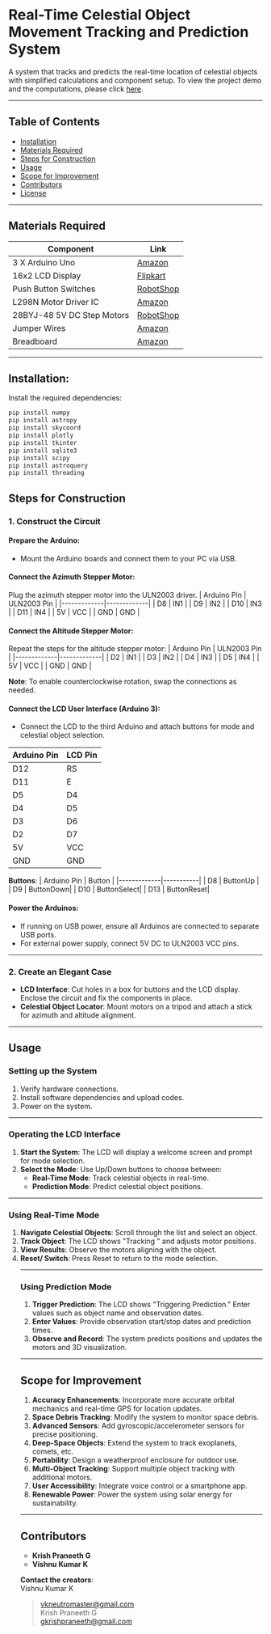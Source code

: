 # Real-Time Celestial Object Movement Tracking and Prediction System
A system that tracks and predicts the real-time location of celestial objects with simplified calculations and component setup. To view the project demo and the computations, please click [here]('tinyurl.com/celestialtracker').

---

## Table of Contents
- [Installation](#installation)
- [Materials Required](#materials-required)
- [Steps for Construction](#steps-for-construction)
- [Usage](#usage)
- [Scope for Improvement](#scope-for-improvement)
- [Contributors](#contributors)
- [License](#license)

---

## Materials Required 
| Component                      | Link |
|---------------------------------|------|
| 3 X Arduino Uno                 | [Amazon](https://www.amazon.in/Arduino-Uno-Rev3-Microcontroller-Board/dp/B0752X52VB) |
| 16x2 LCD Display                | [Flipkart](https://www.flipkart.com/16x2-lcd-display-module-blue-backlight/p/itm0817793201) |
| Push Button Switches            | [RobotShop](https://www.robotshop.com/en/products/taxibot-button-switch-normal-open?utm_source=google_shopping&utm_medium=cpc&utm_campaign=shopping_en&gclid=CjwKCAjw864v7E9z8-YcAXoQBAv410nX0Y2o433p9Y3gX9X8_3bY3z7l_909q9p7F5aApS_wcB) |
| L298N Motor Driver IC           | [Amazon](https://www.amazon.in/L298N-Motor-Driver-Module-Dual-H-Bridge/dp/B07D3Y917R) |
| 28BYJ-48 5V DC Step Motors      | [RobotShop](https://www.robotshop.com/en/products/pololu-37d-metal-gearmotor-100-1-37d-210rpm?utm_source=google_shopping&utm_medium=cpc&utm_campaign=shopping_en&gclid=CjwKCAjw864v7E9z8-YcAXoQBAv410nX0Y2o433p9Y3gX9X8_3bY3z7l_909q9p7F5aApS_wcB) |
| Jumper Wires                    | [Amazon](https://www.amazon.in/Jumper-Wire-Male-to-Female-20cm-20-Pcs/dp/B07D3Y917R) |
| Breadboard                      | [Amazon](https://www.amazon.in/ELECFY-Breadboard-830-Tie-Points-Self-Adhesive-PCB-Board-Arduino-Raspberry-Pi-Projects/dp/B07D3Y917R) |

---

## Installation:
Install the required dependencies:
```bash
pip install numpy
pip install astropy
pip install skycoord
pip install plotly
pip install tkinter
pip install sqlite3
pip install scipy
pip install astroquery
pip install threading
```

## Steps for Construction

### 1. Construct the Circuit
#### Prepare the Arduino:
- Mount the Arduino boards and connect them to your PC via USB.

#### Connect the Azimuth Stepper Motor:
Plug the azimuth stepper motor into the ULN2003 driver.
| Arduino Pin | ULN2003 Pin |
|-------------|-------------|
| D8          | IN1         |
| D9          | IN2         |
| D10         | IN3         |
| D11         | IN4         |
| 5V          | VCC         |
| GND         | GND         |

#### Connect the Altitude Stepper Motor:
Repeat the steps for the altitude stepper motor:
| Arduino Pin | ULN2003 Pin |
|-------------|-------------|
| D2          | IN1         |
| D3          | IN2         |
| D4          | IN3         |
| D5          | IN4         |
| 5V          | VCC         |
| GND         | GND         |

**Note**: To enable counterclockwise rotation, swap the connections as needed.

#### Connect the LCD User Interface (Arduino 3):
- Connect the LCD to the third Arduino and attach buttons for mode and celestial object selection.
  
| Arduino Pin | LCD Pin  |
|-------------|----------|
| D12         | RS       |
| D11         | E        |
| D5          | D4       |
| D4          | D5       |
| D3          | D6       |
| D2          | D7       |
| 5V          | VCC      |
| GND         | GND      |

**Buttons**:
| Arduino Pin | Button    |
|-------------|-----------|
| D8          | ButtonUp  |
| D9          | ButtonDown|
| D10         | ButtonSelect|
| D13         | ButtonReset|

#### Power the Arduinos:
- If running on USB power, ensure all Arduinos are connected to separate USB ports.
- For external power supply, connect 5V DC to ULN2003 VCC pins.

---

### 2. Create an Elegant Case
- **LCD Interface**: Cut holes in a box for buttons and the LCD display. Enclose the circuit and fix the components in place.
- **Celestial Object Locator**: Mount motors on a tripod and attach a stick for azimuth and altitude alignment.

---

## Usage

### Setting up the System
1. Verify hardware connections.
2. Install software dependencies and upload codes.
3. Power on the system.

---

### Operating the LCD Interface
1. **Start the System**: The LCD will display a welcome screen and prompt for mode selection.
2. **Select the Mode**: Use Up/Down buttons to choose between:
   - **Real-Time Mode**: Track celestial objects in real-time.
   - **Prediction Mode**: Predict celestial object positions.

---

### Using Real-Time Mode
1. **Navigate Celestial Objects**: Scroll through the list and select an object.
2. **Track Object**: The LCD shows "Tracking <object name>" and adjusts motor positions.
3. **View Results**: Observe the motors aligning with the object.
4. **Reset/ Switch**: Press Reset to return to the mode selection.

---

### Using Prediction Mode
1. **Trigger Prediction**: The LCD shows "Triggering Prediction." Enter values such as object name and observation dates.
2. **Enter Values**: Provide observation start/stop dates and prediction times.
3. **Observe and Record**: The system predicts positions and updates the motors and 3D visualization.

---

## Scope for Improvement
1. **Accuracy Enhancements**: Incorporate more accurate orbital mechanics and real-time GPS for location updates.
2. **Space Debris Tracking**: Modify the system to monitor space debris.
3. **Advanced Sensors**: Add gyroscopic/accelerometer sensors for precise positioning.
4. **Deep-Space Objects**: Extend the system to track exoplanets, comets, etc.
5. **Portability**: Design a weatherproof enclosure for outdoor use.
6. **Multi-Object Tracking**: Support multiple object tracking with additional motors.
7. **User Accessibility**: Integrate voice control or a smartphone app.
8. **Renewable Power**: Power the system using solar energy for sustainability.

---

## Contributors
- **Krish Praneeth G**  
- **Vishnu Kumar K**

**Contact the creators**:  
Vishnu Kumar K  
> vkneutromaster@gmail.com  
Krish Praneeth G  
> gkrishpraneeth@gmail.com
